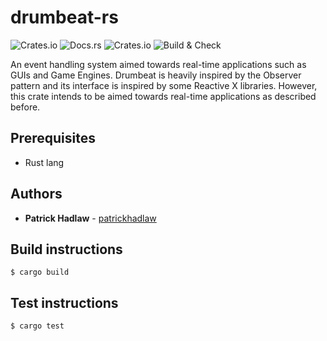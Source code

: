 # drumbeat-rs

![Crates.io](https://img.shields.io/crates/v/drumbeat) ![Docs.rs](https://docs.rs/drumbeat/badge.svg) ![Crates.io](https://img.shields.io/crates/d/drumbeat) ![Build & Check](https://github.com/patrickhadlaw/drumbeat-rs/workflows/Build%20&%20Check/badge.svg)

An event handling system aimed towards real-time applications such as GUIs and Game Engines. Drumbeat is heavily inspired by the Observer pattern and its interface is inspired by some Reactive X libraries. However, this crate intends to be aimed towards real-time applications as described before.

## Prerequisites

* Rust lang

## Authors

* **Patrick Hadlaw** - [patrickhadlaw](https://github.com/patrickhadlaw)

## Build instructions

```
$ cargo build
```

## Test instructions

```
$ cargo test
```
